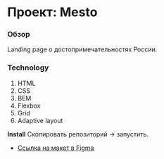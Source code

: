 # Проект: Mesto

### Обзор
Landing page о достопримечательностях России.

### Technology
1. HTML
2. CSS
3. BEM
4. Flexbox
5. Grid
6. Adaptive layout

**Install**
Скопировать репозиторий -> запустить. 
* [Ссылка на макет в Figma](https://www.figma.com/file/2cn9N9jSkmxD84oJik7xL7/JavaScript.-Sprint-4?node-id=0%3A1)